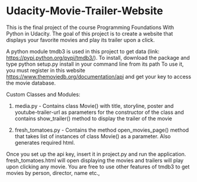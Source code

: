 # Udacity-Movie-Trailer-Website

This is the final project of the course Programming Foundations With Python in Udacity. The goal of this project is to create a website that displays your favorite movies and play its trailer upon a click.

A python module tmdb3 is used in this project to get data (link: https://pypi.python.org/pypi/tmdb3/). 
To install, download the package and type python setup.py install in your command line from its path
To use it, you must register in this website https://www.themoviedb.org/documentation/api and get your key to access the movie database. 

Custom Classes and Modules:

1. media.py - Contains class Movie() with title, storyline, poster and youtube-trailer-url as parameters for the constructor of the class and contains show_trailer() method to display the trailer of the movie

2. fresh_tomatoes.py - Contains the method open_movies_page() method that takes list of instances of class Movie() as a parameter. Also generates required html. 

Once you set up the api key, insert it in project.py and run the application. fresh_tomatoes.html will open displaying the movies and trailers will play upon clicking any movie. 
You are free to use other features of tmdb3 to get movies by person, director, name etc., 
